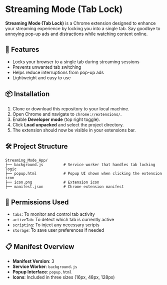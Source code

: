# Streaming Mode (Tab Lock)

**Streaming Mode (Tab Lock)** is a Chrome extension designed to enhance your streaming experience by locking you into a single tab. Say goodbye to annoying pop-up ads and distractions while watching content online.

## 🚀 Features

- Locks your browser to a single tab during streaming sessions
- Prevents unwanted tab switching
- Helps reduce interruptions from pop-up ads
- Lightweight and easy to use

## 📦 Installation

1. Clone or download this repository to your local machine.
2. Open Chrome and navigate to `chrome://extensions/`.
3. Enable **Developer mode** (top right toggle).
4. Click **Load unpacked** and select the project directory.
5. The extension should now be visible in your extensions bar.

## 🛠️ Project Structure

```
Streaming_Mode_App/
├── background.js         # Service worker that handles tab locking logic
├── popup.html            # Popup UI shown when clicking the extension icon
├── icon.png              # Extension icon
├── manifest.json         # Chrome extension manifest
```

## 🔐 Permissions Used

- `tabs`: To monitor and control tab activity
- `activeTab`: To detect which tab is currently active
- `scripting`: To inject any necessary scripts
- `storage`: To save user preferences if needed

## 📋 Manifest Overview

- **Manifest Version**: 3
- **Service Worker**: `background.js`
- **Popup Interface**: `popup.html`
- **Icons**: Included in three sizes (16px, 48px, 128px)

